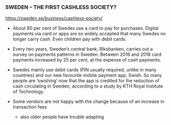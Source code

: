 ### SWEDEN – THE FIRST CASHLESS SOCIETY?
https://sweden.se/business/cashless-society/

* About 80 per cent of Swedes use a card to pay for purchases. Digital payments via card or apps are so widely accepted that many Swedes no longer carry cash. Even children pay with debit cards.

* Every two years, Sweden’s central bank, Riksbanken, carries out a survey on payments patterns in Sweden. Between 2016 and 2018 card payments increased by 25 per cent, at the expense of cash payments.

* Swedes mainly use debit cards (PIN usually required, unlike in many countries) and our new favourite mobile payment app, Swish. So many people are ‘swishing’ now that the app is credited for the reduction of cash circulating in Sweden, according to a study by KTH Royal Institute of Technology.

* Some vendors are not happy with the change because of an increase in transaction fees
  * also older people have trouble adapting
